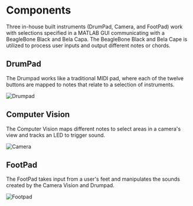 # Components  
Three in-house built instruments (DrumPad, Camera, and FootPad) work with selections specified in a MATLAB GUI communicating with a BeagleBone Black and Bela Capa.  The BeagleBone Black and Bela Cape is utilized to process user inputs and output different notes or chords.

## DrumPad
The Drumpad works like a traditional MIDI pad, where each of the twelve buttons are mapped to notes that relate to a selection of instruments.  

![Drumpad](https://github.com/neilkatahira/EE-Emerge-2020-Loopmaster/blob/master/pictures/drumpad_transparent.png?raw=true)  

## Computer Vision
The Computer Vision maps different notes to select areas in a camera's view and tracks an LED to trigger sound.  

![Camera](https://github.com/neilkatahira/EE-Emerge-2020-Loopmaster/blob/master/pictures/hub1.png?raw=true)  

## FootPad
The FootPad takes input from a user's feet and manipulates the sounds created by the Camera Vision and Drumpad.  

![Footpad](https://github.com/neilkatahira/EE-Emerge-2020-Loopmaster/blob/master/pictures/footpad.png?raw=true)  
